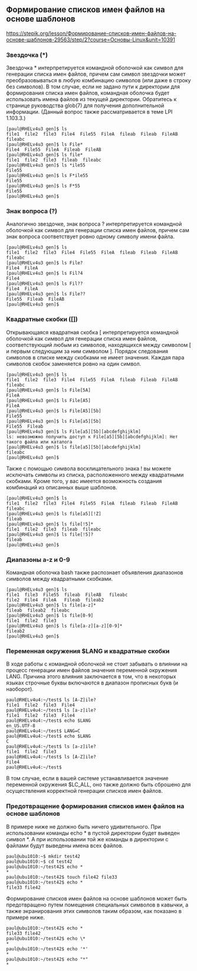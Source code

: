 ## Формирование списков имен файлов на основе шаблонов
https://stepik.org/lesson/Формирование-списков-имен-файлов-на-основе-шаблонов-29563/step/2?course=Основы-Linux&unit=10391

### Звездочка (*)

Звездочка * интерпретируется командной оболочкой как символ для генерации списка имен файлов,
причем сам символ звездочки может преобразовываться в любую комбинацию символов (или даже в строку без символов).
В том случае, если не задано пути к директории для формирования списка имен файлов,
командная оболочка будет использовать имена файлов из текущей директории.
Обратитесь к странице руководства glob(7) для получения дополнительной информации.
(Данный вопрос также рассматривается в теме LPI 1.103.3.)
```
[paul@RHELv4u3 gen]$ ls
file1  file2  file3  File4  File55  FileA  fileab  Fileab  FileAB  fileabc
[paul@RHELv4u3 gen]$ ls File*
File4  File55  FileA  Fileab  FileAB
[paul@RHELv4u3 gen]$ ls file*
file1  file2  file3  fileab  fileabc
[paul@RHELv4u3 gen]$ ls *ile55
File55
[paul@RHELv4u3 gen]$ ls F*ile55
File55
[paul@RHELv4u3 gen]$ ls F*55
File55
[paul@RHELv4u3 gen]$
```

### Знак вопроса (?)

Аналогично звездочке, знак вопроса ? интерпретируется командной оболочкой как символ для генерации списка имен файлов,
причем сам знак вопроса соответствует ровно одному символу имени файла.
```
[paul@RHELv4u3 gen]$ ls
file1  file2  file3  File4  File55  FileA  fileab  Fileab  FileAB  fileabc
[paul@RHELv4u3 gen]$ ls File?
File4  FileA
[paul@RHELv4u3 gen]$ ls Fil?4
File4
[paul@RHELv4u3 gen]$ ls Fil??
File4  FileA
[paul@RHELv4u3 gen]$ ls File??
File55  Fileab  FileAB
[paul@RHELv4u3 gen]$
```

### Квадратные скобки ([])

Открывающаяся квадратная скобка [ интерпретируется командной оболочкой как символ для генерации списка имен файлов,
соответствующий любым из символов, находящихся между символом [ и первым следующим за ним символом ].
Порядок следования символов в списке между скобками не имеет значения.
Каждая пара символов скобок заменяется ровно на один символ.
```
[paul@RHELv4u3 gen]$ ls 
file1  file2  file3  File4  File55  FileA  fileab  Fileab  FileAB  fileabc
[paul@RHELv4u3 gen]$ ls File[5A]
FileA
[paul@RHELv4u3 gen]$ ls File[A5]
FileA
[paul@RHELv4u3 gen]$ ls File[A5][5b]
File55
[paul@RHELv4u3 gen]$ ls File[a5][5b]
File55  Fileab
[paul@RHELv4u3 gen]$ ls File[a5][5b][abcdefghijklm]
ls: невозможно получить доступ к File[a5][5b][abcdefghijklm]: Нет такого файла или каталога
[paul@RHELv4u3 gen]$ ls file[a5][5b][abcdefghijklm]
fileabc
[paul@RHELv4u3 gen]$
```
Также с помощью символа восклицательного знака ! вы можете исключать символы из списка,
расположенного между квадратными скобками.
Кроме того, у вас имеется возможность создания комбинаций из описанных выше шаблонов.
```
[paul@RHELv4u3 gen]$ ls 
file1  file2  file3  File4  File55  FileA  fileab  Fileab  FileAB  fileabc
[paul@RHELv4u3 gen]$ ls file[a5][!Z]
fileab
[paul@RHELv4u3 gen]$ ls file[!5]*
file1  file2  file3  fileab  fileabc
[paul@RHELv4u3 gen]$ ls file[!5]?
fileab
[paul@RHELv4u3 gen]$
```

### Диапазоны a-z и 0-9

Командная оболочка bash также распознает объявления диапазонов символов между квадратными скобками.
```
[paul@RHELv4u3 gen]$ ls
file1  file3  File55  fileab  FileAB   fileabc
file2  File4  FileA   Fileab  fileab2
[paul@RHELv4u3 gen]$ ls file[a-z]*
fileab  fileab2  fileabc
[paul@RHELv4u3 gen]$ ls file[0-9]
file1  file2  file3
[paul@RHELv4u3 gen]$ ls file[a-z][a-z][0-9]*
fileab2
[paul@RHELv4u3 gen]$
```

### Переменная окружения $LANG и квадратные скобки

В ходе работы с командной оболочкой не стоит забывать о влиянии на процесс генерации имен файлов значения переменной окружения LANG.
Причина этого влияния заключается в том, что в некоторых языках строчные буквы включаются в диапазон прописных букв (и наоборот).
```
paul@RHELv4u4:~/test$ ls [A-Z]ile?
file1  file2  file3  File4
paul@RHELv4u4:~/test$ ls [a-z]ile?
file1  file2  file3  File4
paul@RHELv4u4:~/test$ echo $LANG
en_US.UTF-8
paul@RHELv4u4:~/test$ LANG=C
paul@RHELv4u4:~/test$ echo $LANG
C
paul@RHELv4u4:~/test$ ls [a-z]ile?
file1  file2  file3
paul@RHELv4u4:~/test$ ls [A-Z]ile?
File4
paul@RHELv4u4:~/test$
```
В том случае, если в вашей системе устанавливается значение переменной окружения $LC_ALL,
оно также должно быть сброшено для осуществления корректной генерации списков имен файлов.

### Предотвращение формирования списков имен файлов на основе шаблонов

В примере ниже не должно быть ничего удивительного.
При использовании команды echo * в пустой директории будет выведен символ *.
А при использовании той же команды в директории с файлами будут выведены имена всех файлов.
```
paul@ubu1010:~$ mkdir test42
paul@ubu1010:~$ cd test42
paul@ubu1010:~/test42$ echo *
*
paul@ubu1010:~/test42$ touch file42 file33
paul@ubu1010:~/test42$ echo *
file33 file42
```
Формирование списков имен файлов на основе шаблонов может быть предотвращено путем помещения специальных символов в кавычки,
а также экранирования этих символов таким образом, как показано в примере ниже.
```
paul@ubu1010:~/test42$ echo *
file33 file42
paul@ubu1010:~/test42$ echo \*
*
paul@ubu1010:~/test42$ echo '*'
*
paul@ubu1010:~/test42$ echo "*"
*
```
